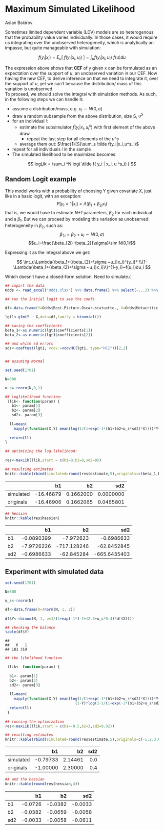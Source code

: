 Maximum Simulated Likelihood
================
Aslan Bakirov

Sometimes limited dependent variable (LDV) models are so heterogenous
that the probability value varies individually. In those cases, it would
require us integrating over the unobserved heterogeneity, which is
analytically an impasse, but quite manageable with simulation:

$$f(y_i|x_i)= E_u[~f(y_i|x_i,u_i)~] = \int_uf(y_i|x_i,u_i)~f(u)du$$

The expression above shows that **CEF** of y given x can be formulated
as an expectation over the support of *u*, an unobserved variation in
our CEF. Now having the new CEF, to derive inference on that we need to
integrate it, over the support of *u*, yet we can’t because the
distribution/ mass of this variation is unobserved.  
To proceed, we should solve the integral with simulation methods. As
such, in the following steps we can handle it:

-   assume a distribution/mass, e.g. $u_i \sim N(0,\sigma)$  
-   draw a random subsample from the above distribution, size S, $u^S$  
-   for an individual $i$:
    -   estimate the subsimulator $\tilde f(y_i|x_i,u^s_i)$ with first
        element of the above draw
        -   repeat the last step for all elements of the *u^s*
    -   average them out: $\frac{1}{S}\sum_s \tilde f(y_i|x_i,u^s_i)$  
-   repeat for all individuals $i$ in the sample  
-   The simulated likelihood to be maximized becomes:

$$ logLik = \sum_i ^N log( \tilde f( y_i | x_i, u ^s_i) ) $$

## Random Logit example

This model works with a probability of choosing Y given covariate X,
just like in a basic logit, with an exception:
$$P[y_i=1|x_i]=\Lambda(\beta_1+\beta_{2i}x_i)$$ that is, we would have
to estimate *N+1* parameters, $\beta_2$ for each individual and a
$\beta_1$. But we can proceed by modeling this variation as unobserved
heterogeneity in $\beta_2$, such as:  
$$\beta_{2i}=\beta_2+u_i\sim N(0,\sigma)$$
$$u_i=\frac{\beta_{2i}-\beta_2}{\sigma}\sim N(0,1)$$

Expressing it as the integral above we get:

$$ \int_u\Lambda(\beta_1+(\beta_{2}+\sigma ~u_i)x_i)^{y_i}* 
\\{1-\Lambda(\beta_1+(\beta_{2}+\sigma ~u_i)x_i)\\}^{1-y_i}~f(u_i)du_i $$

Which doesn’t have a closed-form solution. Need to simulate.(

``` r
## import the data
Odds <- read_excel("Odds.xlsx") %>% data.frame() %>% select(-...3) %>% filter(Year>2007) 

## run the initial logit to see the coefs

df<-data.frame(Y=Odds$Best.Picture.Oscar.statuette., X=Odds$Metacritic,sllik=as.numeric(length(Odds)))

lgt1<-glm(Y ~ X,data=df,family = binomial())

## saving the coefficients
beta_1<-as.numeric(lgt1$coefficients[1])
beta_2<-as.numeric(lgt1$coefficients[2])

## and white sd errors
sds<-coeftest(lgt1, vcov.=vcovHC(lgt1, type="HC1"))[2,2]


## assuming Normal

set.seed(1701)

N=500

u_s= rnorm(N,0,1)

## loglikelihood function:  
 llik<- function(param) {
   b1<- param[1]
   b2<- param[2]
   sd2<- param[3]
   
  ll=mean(
    mapply(function(X,Y) mean(log(1/(1+exp(-1*(b1+(b2+u_s*sd2)*X))))*Y+(1-Y)*log(1-1/(1+exp(-1*(b1+(b2+u_s*sd2)*X))))),df$X,df$Y))
  
  return(ll)
}

## optimizing the log-likelihood:  
 
res<-maxLik(llik,start = c(b1=0,b2=0,sd2=0))

## resulting estimates
knitr::kable(rbind(simulated=round(res$estimate,5),originals=c(beta_1,beta_2,sds)),row.names = TRUE)
```

|           |        b1 |        b2 |       sd2 |
|:----------|----------:|----------:|----------:|
| simulated | -16.46879 | 0.1662000 | 0.0000000 |
| originals | -16.46906 | 0.1662065 | 0.0465801 |

``` r
## hessian
knitr::kable(res$hessian)
```

|     |         b1 |          b2 |          sd2 |
|:----|-----------:|------------:|-------------:|
| b1  | -0.0890399 |   -7.972623 |   -0.6986633 |
| b2  | -7.9726226 | -717.128246 |  -62.8452845 |
| sd2 | -0.6986633 |  -62.845284 | -665.6435403 |

## Experiment with simulated data

``` r
set.seed(1701)

N=500

u_s<-rnorm(N)

df<-data.frame(X=rnorm(N, 1, 2))
 
df$Y<-rbinom(N, 1, p=1/(1+exp(-1*(-1+(2.3+u_s*0.4)*df$X))))

## checking the balance
table(df$Y)
```

    ## 
    ##   0   1 
    ## 181 319

``` r
## the likelihood function

 llik<- function(param) {
  
  b1<- param[1]
  b2<- param[2]
  sd2<- param[3]
   
  ll=mean(
    mapply(function(X,Y) mean(log(1/(1+exp(-1*(b1+(b2+u_s*sd2)*X))))*Y+
                                (1-Y)*log(1-1/(1+exp(-1*(b1+(b2+u_s*sd2)*X))))), df$X, df$Y))
  return(ll)
 }
 
## running the optimization
res<-maxLik(llik,start = c(b1=-0.5,b2=2,sd2=0.02))

## resulting estimates
knitr::kable(rbind(simulated=round(res$estimate,5),originals=c(-1,2.3,0.4)),row.names = TRUE)
```

|           |       b1 |      b2 | sd2 |
|:----------|---------:|--------:|----:|
| simulated | -0.79733 | 2.14461 | 0.0 |
| originals | -1.00000 | 2.30000 | 0.4 |

``` r
## and the hessian
knitr::kable(round(res$hessian,4))
```

|     |      b1 |      b2 |     sd2 |
|:----|--------:|--------:|--------:|
| b1  | -0.0726 | -0.0382 | -0.0033 |
| b2  | -0.0382 | -0.0659 | -0.0058 |
| sd2 | -0.0033 | -0.0058 | -0.0611 |
